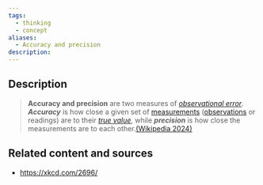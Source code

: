 ```yaml
---
tags:
  - thinking
  - concept
aliases:
  - Accuracy and precision
description:
---
```


## Description
> **Accuracy and precision** are two measures of _[observational error](https://www.wikiwand.com/en/Observational_error "Observational error")_. _**Accuracy**_ is how close a given set of [measurements](https://www.wikiwand.com/en/Measurements "Measurements") ([observations](https://www.wikiwand.com/en/Observation "Observation") or readings) are to their _[true value](https://www.wikiwand.com/en/True_value "True value")_, while _**precision**_ is how close the measurements are to each other.[(Wikipedia 2024)](https://www.wikiwand.com/en/Accuracy_and_precision)




## Related content and sources
- https://xkcd.com/2696/